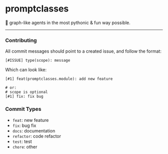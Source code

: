 # promptclasses

🌳 graph-like agents in the most pythonic &amp; fun way possible.

---

### Contributing

All commit messages should point to a created issue, and follow the format:

```
[#ISSUE] type(scope): message
```

Which can look like:

```
[#1] feat(promptclasses.module): add new feature

# or:
# scope is optional
[#1] fix: fix bug
```

### Commit Types

- `feat`: new feature
- `fix`: bug fix
- `docs`: documentation
- `refactor`: code refactor
- `test`: test
- `chore`: other
